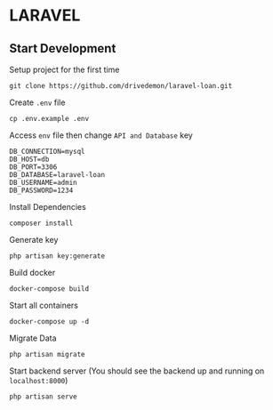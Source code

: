 # LARAVEL

## Start Development

Setup project for the first time
```
git clone https://github.com/drivedemon/laravel-loan.git
```
Create `.env` file
```
cp .env.example .env
```
Access `env` file then change `API and Database` key
```
DB_CONNECTION=mysql
DB_HOST=db
DB_PORT=3306
DB_DATABASE=laravel-loan
DB_USERNAME=admin
DB_PASSWORD=1234
```
Install Dependencies
```
composer install
```
Generate key
```
php artisan key:generate
```
Build docker
```
docker-compose build
```
Start all containers
```
docker-compose up -d
```
Migrate Data
```
php artisan migrate
```
Start backend server (You should see the backend up and running on  `localhost:8000`)
```
php artisan serve
```

